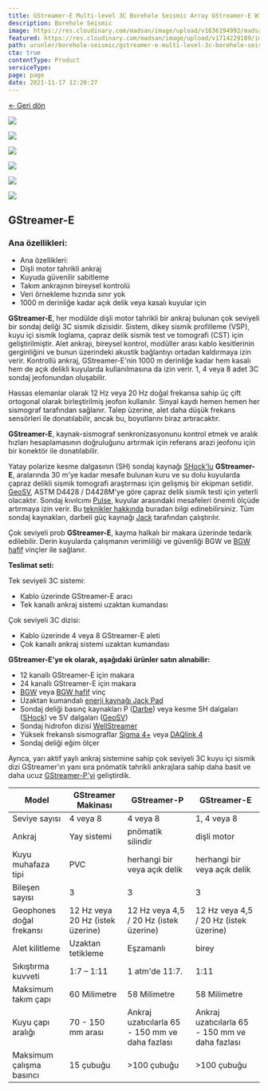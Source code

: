 ```yaml
---
title: GStreamer-E Multi-level 3C Borehole Seismic Array GStreamer-E With Motor Driven Anchoring System
description: Borehole Seismic
image: https://res.cloudinary.com/madsan/image/upload/v1636194992/madsan-stock/IMG_3200_nsgux0.jpg
featured: https://res.cloudinary.com/madsan/image/upload/v1714229189/image1_ssuqum.jpg
path: urunler/borehole-seismic/gstreamer-e-multi-level-3c-borehole-seismic-array-gstreamer-e-with-motor-driven-anchoring-system
cta: true
contentType: Product
serviceType: 
page: page
date: 2021-11-17 12:20:27
---
```


[←  Geri dön](/urunler/borehole-seismic)

[![]( https://res.cloudinary.com/madsan/image/upload/v1714229189/image1_ssuqum.jpg)](https://res.cloudinary.com/madsan/image/upload/v1714229189/image1_ssuqum.jpg)


<div class="row">
<div class="col-md-2">

[![](https://res.cloudinary.com/madsan/image/upload/v1714229189/image2_xt5ueh.jpg)](https://res.cloudinary.com/madsan/image/upload/v1714229189/image2_xt5ueh.jpg)

</div>
<div class="col-md-2">

[![](https://res.cloudinary.com/madsan/image/upload/v1714229189/image3_hofyfy.jpg)](https://res.cloudinary.com/madsan/image/upload/v1714229189/image3_hofyfy.jpg)

</div>
<div class="col-md-2">

[![](https://res.cloudinary.com/madsan/image/upload/v1714229189/image4_gkdef6.jpg)](https://res.cloudinary.com/madsan/image/upload/v1714229189/image4_gkdef6.jpg)

</div>
<div class="col-md-2">

[![](https://res.cloudinary.com/madsan/image/upload/v1714228769/image5_l02tyw.jpg)](https://res.cloudinary.com/madsan/image/upload/v1714228769/image5_l02tyw.jpg)

</div>
<div class="col-md-2">

[![](https://res.cloudinary.com/madsan/image/upload/v1714229189/image6_gea24f.jpg)](https://res.cloudinary.com/madsan/image/upload/v1714229189/image6_gea24f.jpg)

</div>

</div>

## GStreamer-E

### Ana özellikleri:

*   Ana özellikleri:
*   Dişli motor tahrikli ankraj
*   Kuyuda güvenilir sabitleme
*   Takım ankrajının bireysel kontrolü
*   Veri örnekleme hızında sınır yok
*   1000 m derinliğe kadar açık delik veya kasalı kuyular için


**GStreamer-E**, her modülde dişli motor tahrikli bir ankraj bulunan çok seviyeli bir sondaj deliği 3C sismik dizisidir. Sistem, dikey sismik profilleme (VSP), kuyu içi sismik loglama, çapraz delik sismik test ve tomografi (CST) için geliştirilmiştir. Alet ankrajı, bireysel kontrol, modüller arası kablo kesitlerinin gerginliğini ve bunun üzerindeki akustik bağlantıyı ortadan kaldırmaya izin verir. Kontrollü ankraj, GStreamer-E'nin 1000 m derinliğe kadar hem kasalı hem de açık delikli kuyularda kullanılmasına da izin verir. 1, 4 veya 8 adet 3C sondaj jeofonundan oluşabilir.

Hassas elemanlar olarak 12 Hz veya 20 Hz doğal frekansa sahip üç çift ortogonal olarak birleştirilmiş jeofon kullanılır. Sinyal kaydı hemen hemen her sismograf tarafından sağlanır. Talep üzerine, alet daha düşük frekans sensörleri ile donatılabilir, ancak bu, boyutlarını biraz artıracaktır.

**GStreamer-E**, kaynak-sismograf senkronizasyonunu kontrol etmek ve aralık hızları hesaplamasının doğruluğunu artırmak için referans arazi jeofonu için bir konektör ile donatılabilir.

Yatay polarize kesme dalgasının (SH) sondaj kaynağı [SHock'lu](https://geodevice.ca/product/shock/) **GStreamer-E**, aralarında 30 m'ye kadar mesafe bulunan kuru ve su dolu kuyularda çapraz delikli sismik tomografi araştırması için gelişmiş bir ekipman setidir. [GeoSV](https://geodevice.ca/product/geosv/), ASTM D4428 / D4428M'ye göre çapraz delik sismik testi için yeterli olacaktır. Sondaj kıvılcımı [Pulse](https://geodevice.ca/product/pulse/), kuyular arasındaki mesafeleri önemli ölçüde artırmaya izin verir. Bu [teknikler hakkında](https://geodevice.ca/info/publications/) buradan bilgi edinebilirsiniz. Tüm sondaj kaynakları, darbeli güç kaynağı [Jack](https://geodevice.ca/product/jack/) tarafından çalıştırılır.

Çok seviyeli prob **GStreamer-E**, kayma halkalı bir makara üzerinde tedarik edilebilir. Derin kuyularda çalışmanın verimliliği ve güvenliği BGW ve [BGW hafif](https://geodevice.ca/product/bgw_light/) vinçler ile sağlanır.

**Teslimat seti:**

Tek seviyeli 3C sistemi:

*   Kablo üzerinde GStreamer-E aracı
*   Tek kanallı ankraj sistemi uzaktan kumandası


Çok seviyeli 3C dizisi:

*   Kablo üzerinde 4 veya 8 GStreamer-E aleti
*   Çok kanallı ankraj sistemi uzaktan kumandası


**GStreamer-E'ye ek olarak, aşağıdaki ürünler satın alınabilir:**

*   12 kanallı GStreamer-E için makara
*   24 kanallı GStreamer-E için makara
*   [BGW](https://geodevice.ca/product/bgw/) veya [BGW hafif](https://geodevice.ca/product/bgw_light/) vinç
*   Uzaktan kumandalı [enerji kaynağı Jack Pad](https://geodevice.ca/product/jack/)
*   Sondaj deliği basınç kaynakları P ([Darbe](https://geodevice.ca/product/pulse/)) veya kesme SH dalgaları ([SHock](https://geodevice.ca/product/shock/)) ve SV dalgaları ([GeoSV](https://geodevice.ca/product/geosv/))
*   Sondaj hidrofon dizisi [WellStreamer](https://geodevice.ca/product/wellstreamer/)
*   Yüksek frekanslı sismograflar [Sigma 4+](https://geodevice.ca/product/sigma4/) veya [DAQlink 4](https://geodevice.ca/product/daqlink4/)
*   Sondaj deliği eğim ölçer


Ayrıca, yarı aktif yaylı ankraj sistemine sahip çok seviyeli 3C kuyu içi sismik dizi GStreamer'ın yanı sıra pnömatik tahrikli ankrajlara sahip daha basit ve daha ucuz [GStreamer-P'yi](https://geodevice.ca/product/gstreamer-p/) geliştirdik.

<div class="table-responsive"> 

| Model            | GStreamer Makinası  | GStreamer-P     | GStreamer-E |
|------------------|--------------------|-----------------|-----------|
| Seviye sayısı    | 4 veya 8            | 4 veya 8      | 1, 4 veya 8 |
| Ankraj           | Yay sistemi         | pnömatik silindir| dişli motor |
| Kuyu muhafaza tipi| PVC                | herhangi bir veya açık delik| herhangi bir veya açık delik |
| Bileşen sayısı   | 3                   | 3                | 3         |
| Geophones doğal frekansı| 12 Hz veya 20 Hz (istek üzerine)| 12 Hz veya 4,5 / 20 Hz (istek üzerine)| 12 Hz veya 4,5 / 20 Hz (istek üzerine) |
| Alet kilitleme   | Uzaktan tetikleme   | Eşzamanlı         | birey    |
| Sıkıştırma kuvveti| 1:7 – 1:11         | 1 atm'de 11:7.      | 1:11 |
| Maksimum takım çapı| 60 Milimetre     | 58 Milimetre     | 58 Milimetre         |
| Kuyu çapı aralığı| 70 - 150 mm arası   | Ankraj uzatıcılarla 65 - 150 mm ve daha fazlası | Ankraj uzatıcılarla 65 - 150 mm ve daha fazlası |
| Maksimum çalışma basıncı| 15 çubuğu   | >100 çubuğu     |   >100 çubuğu       |
</div>
